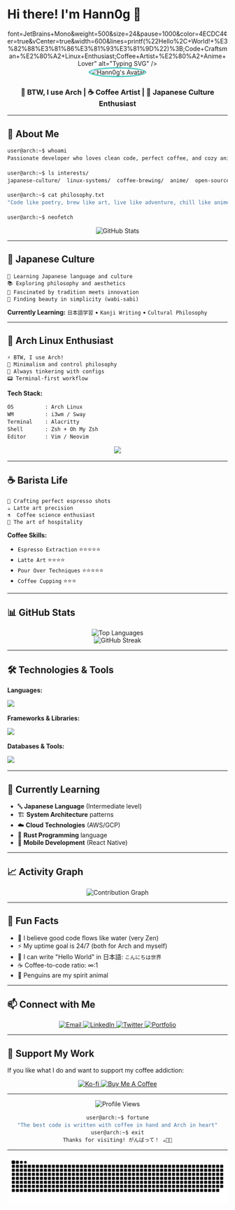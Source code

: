 # Hi there! I'm Hann0g 👋

<div align="center">
font=JetBrains+Mono&weight=500&size=24&pause=1000&color=4ECDC4&center=true&vCenter=true&width=600&lines=printf(%22Hello%2C+World!+%E3%82%88%E3%81%86%E3%81%93%E3%81%9D%22)%3B;Code+Craftsman+%E2%80%A2+Linux+Enthusiast;Coffee+Artist+%E2%80%A2+Anime+Lover" alt="Typing SVG" />
</div>

<div align="center">
  <img width="150" src="your-anime-avatar.jpg" alt="Hann0g's Avatar" style="border-radius: 50%; border: 3px solid #4ecdc4;"/>
</div>

<div align="center">
  <h3>🐧 BTW, I use Arch | ☕ Coffee Artist | 🌸 Japanese Culture Enthusiast</h3>
</div>

---

## 🚀 About Me

```bash
user@arch:~$ whoami
Passionate developer who loves clean code, perfect coffee, and cozy anime moments ☕🌸

user@arch:~$ ls interests/
japanese-culture/  linux-systems/  coffee-brewing/  anime/  open-source/

user@arch:~$ cat philosophy.txt
"Code like poetry, brew like art, live like adventure, chill like anime"

user@arch:~$ neofetch
```

<div align="center">
  <img src="https://github-readme-stats.vercel.app/api?username=Hann0g&show_icons=true&theme=dark&bg_color=0d1117&title_color=4ecdc4&icon_color=ff6b6b&text_color=f0f6fc&border_color=30363d" alt="GitHub Stats"/>
</div>

---

## 🎌 Japanese Culture
```
🌸 Learning Japanese language and culture
📚 Exploring philosophy and aesthetics  
🎌 Fascinated by tradition meets innovation
🍃 Finding beauty in simplicity (wabi-sabi)
```

**Currently Learning:** `日本語学習` • `Kanji Writing` • `Cultural Philosophy`

---

## 🐧 Arch Linux Enthusiast
```
⚡ BTW, I use Arch!
🎯 Minimalism and control philosophy
🔧 Always tinkering with configs
📟 Terminal-first workflow
```

**Tech Stack:**
```bash
OS          : Arch Linux
WM          : i3wm / Sway
Terminal    : Alacritty
Shell       : Zsh + Oh My Zsh
Editor      : Vim / Neovim
```

<div align="center">
  <img src="https://skillicons.dev/icons?i=arch,linux,vim,bash,git,docker" />
</div>

---

## ☕ Barista Life
```
🎨 Crafting perfect espresso shots
☕ Latte art precision
⚗️  Coffee science enthusiast  
🏪 The art of hospitality
```

**Coffee Skills:**
- `Espresso Extraction` ⭐⭐⭐⭐⭐
- `Latte Art` ⭐⭐⭐⭐
- `Pour Over Techniques` ⭐⭐⭐⭐⭐
- `Coffee Cupping` ⭐⭐⭐

---

## 📊 GitHub Stats

<div align="center">
  <img src="https://github-readme-stats.vercel.app/api/top-langs/?username=Hann0g&layout=compact&theme=dark&bg_color=0d1117&title_color=4ecdc4&text_color=f0f6fc&border_color=30363d" alt="Top Languages"/>
</div>

<div align="center">
  <img src="https://github-readme-streak-stats.herokuapp.com/?user=Hann0g&theme=dark&background=0d1117&ring=4ecdc4&fire=ff6b6b&currStreakLabel=4ecdc4&border=30363d" alt="GitHub Streak"/>
</div>

---

## 🛠️ Technologies & Tools

**Languages:**
<div>
  <img src="https://skillicons.dev/icons?i=js,python,bash,html,css" />
</div>

**Frameworks & Libraries:**
<div>
  <img src="https://skillicons.dev/icons?i=react,nodejs,express,nginx" />
</div>

**Databases & Tools:**
<div>
  <img src="https://skillicons.dev/icons?i=mongodb,redis,git,docker,vscode" />
</div>

---

## 🌱 Currently Learning
- 🔤 **Japanese Language** (Intermediate level)
- 🏗️ **System Architecture** patterns  
- ☁️ **Cloud Technologies** (AWS/GCP)
- 🦀 **Rust Programming** language
- 📱 **Mobile Development** (React Native)

---

## 📈 Activity Graph
<div align="center">
  <img src="https://github-readme-activity-graph.vercel.app/graph?username=Hann0g&theme=react-dark&bg_color=0d1117&line=4ecdc4&point=ff6b6b&color=f0f6fc&area_color=4ecdc4&area=true" alt="Contribution Graph"/>
</div>

---

## 🎯 Fun Facts
- 🍃 I believe good code flows like water (very Zen)
- ⚡ My uptime goal is 24/7 (both for Arch and myself)
- 🌸 I can write "Hello World" in 日本語: `こんにちは世界`
- ☕ Coffee-to-code ratio: ∞:1
- 🐧 Penguins are my spirit animal

---

## 📫 Connect with Me

<div align="center">
  <a href="mailto:your.email@domain.com">
    <img src="https://img.shields.io/badge/Email-D14836?style=for-the-badge&logo=gmail&logoColor=white" alt="Email"/>
  </a>
  <a href="https://linkedin.com/in/yourprofile">
    <img src="https://img.shields.io/badge/LinkedIn-0077B5?style=for-the-badge&logo=linkedin&logoColor=white" alt="LinkedIn"/>
  </a>
  <a href="https://twitter.com/yourhandle">
    <img src="https://img.shields.io/badge/Twitter-1DA1F2?style=for-the-badge&logo=twitter&logoColor=white" alt="Twitter"/>
  </a>
  <a href="https://yourportfolio.dev">
    <img src="https://img.shields.io/badge/Portfolio-4ecdc4?style=for-the-badge&logo=About.me&logoColor=white" alt="Portfolio"/>
  </a>
</div>

---

## 💝 Support My Work

If you like what I do and want to support my coffee addiction:

<div align="center">
  <a href="https://ko-fi.com/yourhandle">
    <img src="https://img.shields.io/badge/Ko--fi-F16061?style=for-the-badge&logo=ko-fi&logoColor=white" alt="Ko-fi"/>
  </a>
  <a href="https://buymeacoffee.com/yourhandle">
    <img src="https://img.shields.io/badge/Buy%20Me%20a%20Coffee-ffdd00?style=for-the-badge&logo=buy-me-a-coffee&logoColor=black" alt="Buy Me A Coffee"/>
  </a>
</div>

---

<div align="center">
  <img src="https://komarev.com/ghpvc/?username=Hann0g&color=4ecdc4&style=flat-square&label=Profile+Views" alt="Profile Views"/>
</div>

<div align="center">
  
```bash
user@arch:~$ fortune
"The best code is written with coffee in hand and Arch in heart"
user@arch:~$ exit
Thanks for visiting! がんばって！ ☕🐧🎌
```

</div>

---

<div align="center">
  <img src="https://raw.githubusercontent.com/platane/snk/output/github-contribution-grid-snake-dark.svg" alt="Snake animation" />
</div>
